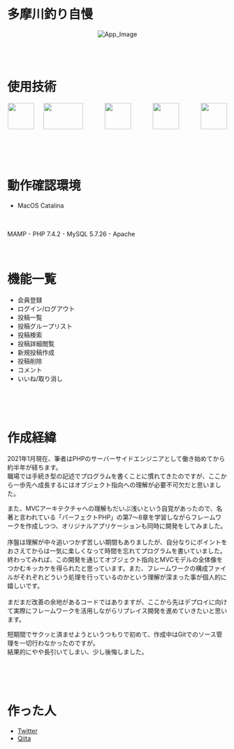 # 多摩川釣り自慢
<div  align="center">
    <img src="https://i.gyazo.com/dc590c37433d97af455dc5450b920c43.gif" alt="App_Image">
</div>
<br>
<br>
<br>

# 使用技術
<p align="center">
  <a href="https://www.php.net/"><img src="https://upload.wikimedia.org/wikipedia/commons/2/27/PHP-logo.svg" height="60px;" /></a>
  &emsp;
  <a href="https://getbootstrap.jp/"><img src="https://getbootstrap.jp/docs/4.5/assets/img/bootstrap-stack.png" height="60px;" width="90px;" /></a>
  &emsp;&emsp;&emsp;
  <a href="https://jquery.com/"><img src="https://user-images.githubusercontent.com/57832553/73933784-96712500-4920-11ea-974f-23b73e2c6113.png" height="60px;"/></a>
  &emsp;&emsp;&emsp;
  <a href="https://httpd.apache.org/"><img src="https://upload.wikimedia.org/wikipedia/commons/d/db/Apache_HTTP_server_logo_%282016%29.svg" height="60px;" /></a>
  &emsp;&emsp;&emsp;
  <a href="https://www.mysql.com/jp/"><img src="https://d1.awsstatic.com/asset-repository/products/amazon-rds/1024px-MySQL.ff87215b43fd7292af172e2a5d9b844217262571.png" height="60px;" /></a>
</p>

<br>
<br>
<br>

# 動作確認環境

- MacOS Catalina
<br>
<br>
MAMP
- PHP 7.4.2
- MySQL 5.7.26
- Apache

<br>
<br>
<br>

# 機能一覧
- 会員登録
- ログイン/ログアウト
- 投稿一覧
- 投稿グループリスト
- 投稿検索
- 投稿詳細閲覧
- 新規投稿作成
- 投稿削除
- コメント
- いいね/取り消し

<br>
<br>
<br>

# 作成経緯
2021年1月現在、筆者はPHPのサーバーサイドエンジニアとして働き始めてから約半年が経ちます。<br>
職場では手続き型の記述でプログラムを書くことに慣れてきたのですが、ここから一歩先へ成長するにはオブジェクト指向への理解が必要不可欠だと思いました。

また、MVCアーキテクチャへの理解もだいぶ浅いという自覚があったので、名著と言われている「パーフェクトPHP」の第7〜8章を学習しながらフレームワークを作成しつつ、オリジナルアプリケーションも同時に開発をしてみました。<br>
<br>
序盤は理解が中々追いつかず苦しい期間もありましたが、自分なりにポイントをおさえてからは一気に楽しくなって時間を忘れてプログラムを書いていました。<br>
終わってみれば、この開発を通じてオブジェクト指向とMVCモデルの全体像をつかむキッカケを得られたと思っています。また、フレームワークの構成ファイルがそれぞれどういう処理を行っているのかという理解が深まった事が個人的に嬉しいです。<br>
<br>
まだまだ改善の余地があるコードではありますが、ここから先はデプロイに向けて実際にフレームワークを活用しながらリプレイス開発を進めていきたいと思います。<br>

短期間でサクッと済ませようというつもりで初めて、作成中はGitでのソース管理を一切行わなかったのですが。<br>
結果的にやや長引いてしまい、少し後悔しました。

<br>
<br>
<br>

# 作った人
- [Twitter](https://twitter.com/Koyama_codeA)
- [Qiita](https://qiita.com/Shigeyoshi_Koyama)